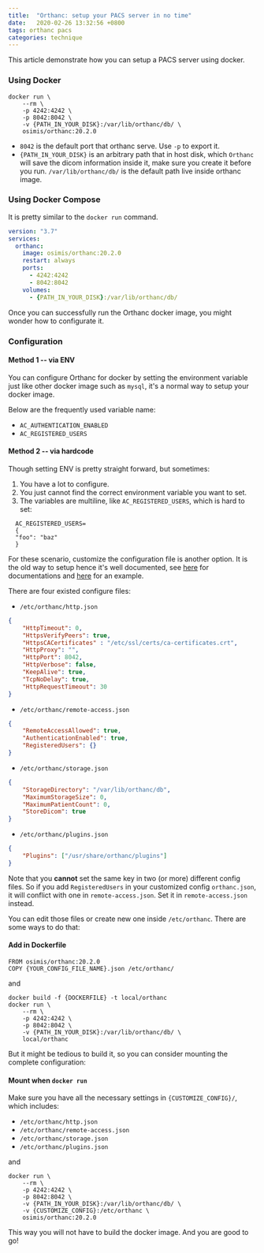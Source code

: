 ```yaml
---
title:  "Orthanc: setup your PACS server in no time"
date:   2020-02-26 13:32:56 +0800
tags: orthanc pacs
categories: technique
---
```

This article demonstrate how you can setup a PACS server using docker. 

### Using Docker
```shell
docker run \
    --rm \
    -p 4242:4242 \
    -p 8042:8042 \
    -v {PATH_IN_YOUR_DISK}:/var/lib/orthanc/db/ \
    osimis/orthanc:20.2.0
```
- `8042` is the default port that orthanc serve. Use `-p` to export it.
- `{PATH_IN_YOUR_DISK}` is an arbitrary path that in host disk, which `Orthanc` will save the dicom information inside it, make sure you create it before you run. `/var/lib/orthanc/db/` is the default path live inside orthanc image.

### Using Docker Compose

It is pretty similar to the `docker run` command.
```yaml
version: "3.7"
services:
  orthanc:
    image: osimis/orthanc:20.2.0
    restart: always
    ports:
      - 4242:4242
      - 8042:8042
    volumes:
      - {PATH_IN_YOUR_DISK}:/var/lib/orthanc/db/
```


Once you can successfully run the Orthanc docker image, you might wonder how to configurate it.

### Configuration

#### Method 1 -- via ENV
You can configure Orthanc for docker by setting the environment variable just like other docker image such as `mysql`, it's a normal way to setup your docker image.

Below are the frequently used variable name:
- `AC_AUTHENTICATION_ENABLED`
- `AC_REGISTERED_USERS`



#### Method 2 -- via hardcode

Though setting ENV is pretty straight forward, but sometimes:
1. You have a lot to configure.
2. You just cannot find the correct environment variable you want to set.
3. The variables are multiline, like `AC_REGISTERED_USERS`, which is hard to set:
```
  AC_REGISTERED_USERS=
  {
  "foo": "baz"
  }
```
For these scenario, customize the configuration file is another option. It is the old way to setup hence it's well documented, see [here](https://book.orthanc-server.com/users/configuration.html#configuration) for documentations and [here](https://bitbucket.org/sjodogne/orthanc/raw/Orthanc-1.5.8/Resources/Configuration.json) for an example.

There are four existed configure files:
- `/etc/orthanc/http.json`
```json
{
    "HttpTimeout": 0,
    "HttpsVerifyPeers": true,
    "HttpsCACertificates" : "/etc/ssl/certs/ca-certificates.crt",
    "HttpProxy": "",
    "HttpPort": 8042,
    "HttpVerbose": false,
    "KeepAlive": true,
    "TcpNoDelay": true,
    "HttpRequestTimeout": 30
}
```
- `/etc/orthanc/remote-access.json`
```json
{
    "RemoteAccessAllowed": true,
    "AuthenticationEnabled": true,
    "RegisteredUsers": {}
}
```
- `/etc/orthanc/storage.json`
```json
{
    "StorageDirectory": "/var/lib/orthanc/db",
    "MaximumStorageSize": 0,
    "MaximumPatientCount": 0,
    "StoreDicom": true
}
```
- `/etc/orthanc/plugins.json`
```json
{
    "Plugins": ["/usr/share/orthanc/plugins"]
}
```
Note that you **cannot** set the same key in two (or more) different config files. So if you add `RegisteredUsers` in your customized config `orthanc.json`, it will conflict with one in `remote-access.json`. Set it in `remote-access.json` instead.

You can edit those files or create new one inside `/etc/orthanc`. There are some ways to do that:

#### Add in Dockerfile
```docker
FROM osimis/orthanc:20.2.0
COPY {YOUR_CONFIG_FILE_NAME}.json /etc/orthanc/
```
and 
```shell
docker build -f {DOCKERFILE} -t local/orthanc
docker run \
    --rm \
    -p 4242:4242 \
    -p 8042:8042 \
    -v {PATH_IN_YOUR_DISK}:/var/lib/orthanc/db/ \
    local/orthanc
```
But it might be tedious to build it, so you can consider mounting the complete configuration:

#### Mount when `docker run`

Make sure you have all the necessary settings in `{CUSTOMIZE_CONFIG}/`, which includes:

- `/etc/orthanc/http.json`
- `/etc/orthanc/remote-access.json`
- `/etc/orthanc/storage.json`
- `/etc/orthanc/plugins.json`

and
```shell
docker run \
    --rm \
    -p 4242:4242 \
    -p 8042:8042 \
    -v {PATH_IN_YOUR_DISK}:/var/lib/orthanc/db/ \
    -v {CUSTOMIZE_CONFIG}:/etc/orthanc \
    osimis/orthanc:20.2.0
```


This way you will not have to build the docker image. And you are good to go!